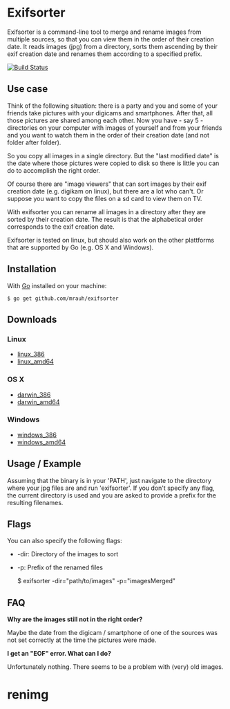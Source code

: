 # Exifsorter

Exifsorter is a command-line tool to merge and rename images from multiple
sources, so that you can view them in the order of their creation date. It reads
images (jpg) from a directory, sorts them ascending by their exif creation date
and renames them according to a specified prefix.

[![Build Status](https://drone.io/github.com/mrauh/exifsorter/status.png)](https://drone.io/github.com/mrauh/exifsorter/latest)

## Use case

Think of the following situation: there is a party and you and some of your
friends take pictures with your digicams and smartphones. After that, all those
pictures are shared among each other. Now you have - say 5 - directories on your
computer with images of yourself and from your friends and you want to watch
them in the order of their creation date (and not folder after folder).

So you copy all images in a single directory. But the "last modified date" is
the date where those pictures were copied to disk so there is little you can do
to accomplish the right order.

Of course there are "image viewers" that can sort images by their exif creation
date (e.g. digikam on linux), but there are a lot who can't. Or suppose you
want to copy the files on a sd card to view them on TV.

With exifsorter you can rename all images in a directory after they are sorted
by their creation date. The result is that the alphabetical order corresponds to
the exif creation date.

Exifsorter is tested on linux, but should also work on the other plattforms
that are supported by Go (e.g. OS X and Windows).

## Installation

With [Go](http://www.golang.org) installed on your machine:

	$ go get github.com/mrauh/exifsorter

## Downloads

### Linux
* [linux_386](http://www.linux-quiz.de/go/downloads/exifsorter/linux_386/exifsorter)
* [linux_amd64](http://www.linux-quiz.de/go/downloads/exifsorter/linux_amd64/exifsorter)

### OS X
* [darwin_386](http://www.linux-quiz.de/go/downloads/exifsorter/darwin_386/exifsorter)
* [darwin_amd64](http://www.linux-quiz.de/go/downloads/exifsorter/darwin_amd64/exifsorter)

### Windows
* [windows_386](http://www.linux-quiz.de/go/downloads/exifsorter/windows_386/exifsorter.exe)
* [windows_amd64](http://www.linux-quiz.de/go/downloads/exifsorter/windows_amd64/exifsorter.exe)

## Usage / Example

Assuming that the binary is in your 'PATH', just navigate to the directory where
your jpg files are and run 'exifsorter'. If you don't specify any flag, the
current directory is used and you are asked to provide a prefix for the
resulting filenames.

## Flags

You can also specify the following flags:

* -dir: Directory of the images to sort
* -p: Prefix of the renamed files

	$ exifsorter -dir="path/to/images" -p="imagesMerged"

## FAQ

**Why are the images still not in the right order?**

Maybe the date from the digicam / smartphone of one of the sources was not
set correctly at the time the pictures were made.

**I get an "EOF" error. What can I do?**

Unfortunately nothing. There seems to be a problem with (very) old images.
# renimg

